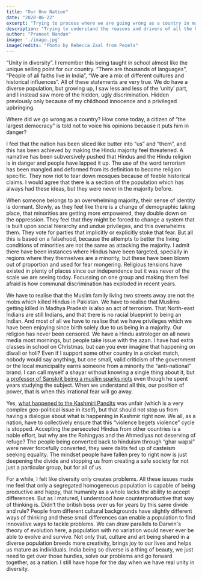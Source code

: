 ```yaml
---
title: "Our One Nation"
date: "2020-06-22"
excerpt: "Trying to process where we are going wrong as a country in making 'unity in diversity' a reality."
description: "Trying to understand the reasons and drivers of all the hate, discrimination and violence in our country today. My perspective as a person brought up in a Hindu household."
author: "Praneet Nandan"
image: './image.jpg'
imageCredits: "Photo by Rebecca Zaal from Pexels"
---
```


“Unity in diversity”. I remember this being taught in school almost like the unique selling point for our country. “There are thousands of languages”, “People of all faiths live in India”, “We are a mix of different cultures and historical influences”. All of these statements are very true. We do have a diverse population, but growing up, I saw less and less of the ‘unity’ part, and I instead saw more of the hidden, ugly discrimination. Hidden previously only because of my childhood innocence and a privileged upbringing. 

Where did we go wrong as a country? How come today, a citizen of “the largest democracy” is told not to voice his opinions because it puts him in danger? 

I feel that the nation has been sliced like butter into “us” and “them”, and this has been achieved by making the Hindu majority feel threatened. A narrative has been subversively pushed that Hindus and the Hindu religion is in danger and people have lapped it up.  The use of the word terrorism has been mangled and deformed from its definition to become religion specific. They now riot to tear down mosques because of feeble historical claims. I would agree that there is a section of the population which has always had these ideas, but they were never in the majority before. 

When someone belongs to an overwhelming majority, their sense of identity is dormant. Slowly, as they feel like there is a change of demographic taking place, that minorities are getting more empowered, they double down on the oppression. They feel that they might be forced to change a system that is built upon social hierarchy and undue privileges, and this overwhelms them. They vote for parties that implicitly or explicitly stoke that fear. But all this is based on a falsehood, because the attempts to better the living conditions of minorities are not the same as attacking the majority.  I admit there have been instances where Hindus have been targeted, specially in regions where they themselves are a minority, but these have been blown out of proportion and used for fear mongering. Religious tensions have existed in plenty of places since our independence but it was never of the scale we are seeing today. Focussing on one group and making them feel afraid is how communal discrimination has exploded in recent years.

We have to realise that the Muslim family living two streets away are not the mobs which killed Hindus in Pakistan. We have to realise that Muslims getting killed in Madhya Pradesh is also an act of terrorism. That North-east Indians are still Indians, and that there is no racial blueprint to being an Indian. And most of all we have to realise that we have  privileges which we have been enjoying since birth solely due to us being in a majority. Our religion has never been censored. We have a Hindu astrologer on all news media most mornings, but people take issue with the azan. I have had extra classes in school on Christmas, but can you ever imagine that happening on diwali or holi? Even if I support some other country in a cricket match, nobody would say anything, but one small, valid criticism of the government or the local municipality earns someone from a minority the “anti-national” brand. I can call myself a shayar without knowing a single thing about it, but <a href="https://www.bbc.com/news/world-asia-india-50557616" target="_blank" rel="noreferrer noopener">a professor of Sanskrit being a muslim sparks riots</a> even though he spent years studying the subject. When we understand all this, our position of power, that is when this irrational fear will go away. 

Yes, <a href="https://indianexpress.com/article/explained/exodus-of-kashmiri-pandits-from-valley-6232410/" target="_blank" rel="noreferrer noopener">what happened to the Kashmiri Pandits</a> was unfair (which is a very complex geo-political issue in itself), but that should not stop us from having a dialogue about what is happening in Kashmir right now.  We all, as a nation, have to collectively ensure that this “violence begets violence” cycle is stopped. Accepting the persecuted Hindus from other countries is a noble effort, but why are the Rohingyas and the Ahmediyas not deserving of refuge? The people being converted back to hinduism through “ghar wapsi” were never forcefully converted, they were dalits fed up of casteism seeking equality. The mindset people have fallen prey to right now is just deepening the divide and stopping us from creating a safe society for not just a particular group, but for all of us.

For a while, I felt like diversity only creates problems. All these issues made me feel that only a segregated homogeneous population is capable of being productive and happy, that humanity as a whole lacks the ability to accept differences. But as I matured, I understood how counterproductive that way of thinking is. Didn’t the british boss over us for years by this same divide and rule? People from different cultural backgrounds have slightly different ways of thinking and these small differences can enable a population to find innovative ways to tackle problems. We can draw parallels to Darwin's theory of evolution here, a population with no variation would never ever be able to evolve and survive. Not only that, culture and art being shared in a diverse population breeds more creativity, brings joy to our lives and helps us mature as individuals. India being so diverse is a thing of beauty, we just need to get over those hurdles, solve our problems and go forward together, as a nation. I still have hope for the day when we have real unity in diversity.
